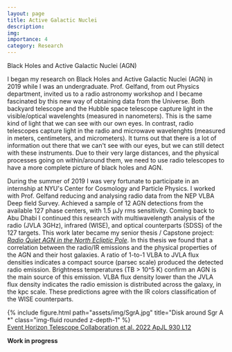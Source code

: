 ```yaml
---
layout: page
title: Active Galactic Nuclei
description:
img:
importance: 4
category: Research
---
```


Black Holes and Active Galactic Nuclei (AGN)

I began my research on Black Holes and Active Galactic Nuclei (AGN) in 2019 while I was an undergraduate. Prof. Gelfand, from out Physics department, invited us to a radio astronomy workshop and I became fascinated by this new way of obtaining data from the Universe. Both backyard telescope and the Hubble space telescope capture light in the visible/optical wavelenghts (measured in nanometers). This is the same kind of light that we can see with our own eyes. In contrast, radio telescopes capture light in the radio and microwave wavelenghts (measured in meters, centimeters, and micrometers). It turns out that there is a lot of information out there that we can't see with our eyes, but we can still detect with these instruments. Due to their very large distances, and the physical processes going on within/around them, we need to use radio telescopes to have a more complete picture of black holes and AGN.

During the summer of 2019 I was very fortunate to participate in an internship at NYU's Center for Cosmology and Particle Physics. I worked with Prof. Gelfand reducing and analysing radio data from the NEP VLBA Deep field Survey. Achieved a sample of 12 AGN detections from the available 127 phase centers, with 1.5 μJy rms sensitivity. Coming back to Abu Dhabi I continued this research with multiwavelength analysis of the radio (JVLA 3GHz), infrared (WISE), and optical counterparts (SDSS) of the 127 targets. This work later became my senior thesis / Capstone project: <a href="https://archivesspace.nyuad.nyu.edu/repositories/2/archival_objects/28177">*Radio Quiet AGN in the North Ecliptic Pole*</a>. In this thesis we found that a correlation between the radio/IR emissions and the physical properties of the AGN and their host galaxies. A ratio of 1-to-1 VLBA to JVLA flux densities indicates a compact source (parsec scale) produced the detected radio emission. Brightness temperatures (TB > 10^5 K) confirm an AGN is the main source of this emission. VLBA flux density lower than the JVLA flux density indicates the radio emission is distributed across the galaxy, in the kpc scale. These predictions agree with the IR colors classification of the WISE counterparts. 

<div class="row justify-content-sm-center">
    <div class="col-sm-4 mt-3 mt-md-0">
        {% include figure.html path="assets/img/SgrA.jpg" title="Disk around Sgr A *" class="img-fluid rounded z-depth-1" %}
    </div>
</div>
<div class="caption">
	<div class="caption">
    <a href="https://iopscience.iop.org/article/10.3847/2041-8213/ac6674">Event Horizon Telescope Collaboration et al. 2022 ApJL 930 L12</a>
</div>
</div>

**Work in progress**